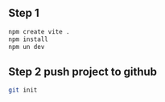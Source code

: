 ## Step 1
```bash
npm create vite .
npm install
npm un dev
```

## Step 2 push project to github
```bash
git init
```

